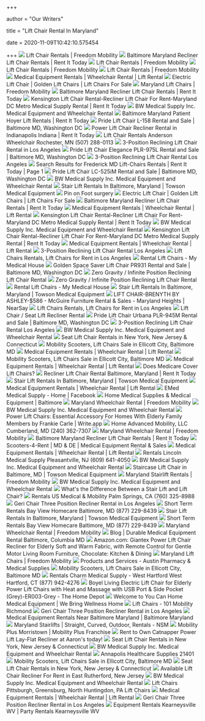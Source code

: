 +++
        
author = "Our Writers"
        
title = "Lift Chair Rental In Maryland"
        
date = 2020-11-09T10:42:10.575454
        
+++
[ ![](https://www.freedommobilitysolutions.com/wp-content/uploads/2014/09/reclining-lift-chair-1-300x283.jpg)](https://www.freedommobilitysolutions.com/wp-content/uploads/2014/09/reclining-lift-chair-1-300x283.jpg) Lift Chair Rentals | Freedom Mobility
[ ![](https://www.rentittoday.com/cmsAdmin/uploads/thumb/lift-chair_002_001_002_003_001_001_001.jpg)](https://www.rentittoday.com/cmsAdmin/uploads/thumb/lift-chair_002_001_002_003_001_001_001.jpg) Baltimore Maryland Recliner Lift Chair Rentals | Rent It Today
[ ![](https://www.freedommobilitysolutions.com/wp-content/uploads/2014/09/reclining-lift-chair-5-300x283.jpg)](https://www.freedommobilitysolutions.com/wp-content/uploads/2014/09/reclining-lift-chair-5-300x283.jpg) Lift Chair Rentals | Freedom Mobility
[ ![](https://www.freedommobilitysolutions.com/wp-content/uploads/2014/09/reclining-lift-chair-2-300x283.jpg)](https://www.freedommobilitysolutions.com/wp-content/uploads/2014/09/reclining-lift-chair-2-300x283.jpg) Lift Chair Rentals | Freedom Mobility
[ ![](https://www.freedommobilitysolutions.com/wp-content/uploads/2014/09/reclining-lift-chair-3-300x283.jpg)](https://www.freedommobilitysolutions.com/wp-content/uploads/2014/09/reclining-lift-chair-3-300x283.jpg) Lift Chair Rentals | Freedom Mobility
[ ![](https://towsonmedicalequipment.com/wp-content/uploads/2014/08/LC-358XL-Lifted-9-05-223x300.jpg)](https://towsonmedicalequipment.com/wp-content/uploads/2014/08/LC-358XL-Lifted-9-05-223x300.jpg) Medical Equipment Rentals | Wheelchair Rental | Lift Rental
[ ![](https://towsonmedicalequipment.com/wp-content/uploads/2020/04/lift-chair-300x300.png)](https://towsonmedicalequipment.com/wp-content/uploads/2020/04/lift-chair-300x300.png) Electric Lift Chair | Golden Lift Chairs | Lift Chairs For Sale
[ ![](https://www.freedommobilitysolutions.com/wp-content/uploads/2014/09/reclining-lift-chair-4.jpg)](https://www.freedommobilitysolutions.com/wp-content/uploads/2014/09/reclining-lift-chair-4.jpg) Maryland Lift Chairs | Freedom Mobility
[ ![](https://www.rentittoday.com/cmsAdmin/uploads/thumb/Geri-Chair_002_002_001_002_003_001_001_001.jpg)](https://www.rentittoday.com/cmsAdmin/uploads/thumb/Geri-Chair_002_002_001_002_003_001_001_001.jpg) Baltimore Maryland Recliner Lift Chair Rentals | Rent It Today
[ ![](https://www.rentittoday.com/cmsAdmin/uploads/bwlogo_002.gif)](https://www.rentittoday.com/cmsAdmin/uploads/bwlogo_002.gif) Kensington Lift Chair Rental-Recliner Lift Chair For Rent-Maryland DC Metro  Medical Supply Rental | Rent It Today
[ ![](http://www.bwmedi.com/slide/LC105_3.jpg)](http://www.bwmedi.com/slide/LC105_3.jpg) BW Medical Supply Inc. Medical Equipment and Wheelchair Rental
[ ![](https://www.rentittoday.com/cmsAdmin/uploads/b_35.jpg)](https://www.rentittoday.com/cmsAdmin/uploads/b_35.jpg) Baltimore Maryland Patient Hoyer Lift Rentals | Rent It Today
[ ![](https://amedeq.com/Images/Products1/liftchairs/L-158.jpg)](https://amedeq.com/Images/Products1/liftchairs/L-158.jpg) Pride Lift Chair L-158 Rental and Sale | Baltimore MD, Washington DC
[ ![](https://www.rentittoday.com/cmsAdmin/uploads/lift-chair-recliner_029.jpg)](https://www.rentittoday.com/cmsAdmin/uploads/lift-chair-recliner_029.jpg) Power Lift Chair Recliner Rental in Indianapolis Indiana | Rent It Today
[ ![](https://cdnmedia.endeavorsuite.com/images/organizations/c551ab6c-a76f-4e5e-8648-71aac91a86c8/siteimages/rentals/chairs/lift-chair.jpg?v=1527866620008?v=20190206001919)](https://cdnmedia.endeavorsuite.com/images/organizations/c551ab6c-a76f-4e5e-8648-71aac91a86c8/siteimages/rentals/chairs/lift-chair.jpg?v=1527866620008?v=20190206001919) Lift Chair Rentals Anderson Wheelchair Rochester, MN (507) 288-0113
[ ![](https://mass-media.s3.us-west-1.amazonaws.com/137c631fe2234829a931b9183e4280a7/md/3-position-reclining-lift-chair-rental-1.jpg)](https://mass-media.s3.us-west-1.amazonaws.com/137c631fe2234829a931b9183e4280a7/md/3-position-reclining-lift-chair-rental-1.jpg) 3-Position Reclining Lift Chair Rental in Los Angeles
[ ![](https://amedeq.com/Images/Products1/liftchairs/Elegance-v3.jpg)](https://amedeq.com/Images/Products1/liftchairs/Elegance-v3.jpg) Pride Lift Chair Elegance PLR-975L Rental and Sale | Baltimore MD,  Washington DC
[ ![](https://mass-media.s3.us-west-1.amazonaws.com/67d974791abe42bd9c8ce35d65d60992/md/3-position-reclining-lift-chair-rental-3.jpg)](https://mass-media.s3.us-west-1.amazonaws.com/67d974791abe42bd9c8ce35d65d60992/md/3-position-reclining-lift-chair-rental-3.jpg) 3-Position Reclining Lift Chair Rental Los Angeles
[ ![](https://www.rentittoday.com/cmsAdmin/uploads/thumb/lift-chair-recliner.jpg)](https://www.rentittoday.com/cmsAdmin/uploads/thumb/lift-chair-recliner.jpg) Search Results for Frederick MD Lift-Chairs Rentals | Rent It Today | Page 1
[ ![](https://amedeq.com/Images/Products1/liftchairs/LC-525im.jpg)](https://amedeq.com/Images/Products1/liftchairs/LC-525im.jpg) Pride Lift Chair LC-525iM Rental and Sale | Baltimore MD, Washington DC
[ ![](http://www.bwmedi.com/slide/15005.jpg)](http://www.bwmedi.com/slide/15005.jpg) BW Medical Supply Inc. Medical Equipment and Wheelchair Rental
[ ![](https://towsonmedicalequipment.com/wp-content/uploads/2019/10/1100-constant-charge-300x300.jpg)](https://towsonmedicalequipment.com/wp-content/uploads/2019/10/1100-constant-charge-300x300.jpg) Stair Lift Rentals In Baltimore, Maryland | Towson Medical Equipment
[ ![](https://i.pinimg.com/474x/2d/c4/b0/2dc4b05066c145eff5f6ed7b797b1a71.jpg)](https://i.pinimg.com/474x/2d/c4/b0/2dc4b05066c145eff5f6ed7b797b1a71.jpg) Pin on Foot surgery
[ ![](https://towsonmedicalequipment.com/wp-content/uploads/2017/03/Lift-Chairs-on-Sale.jpg)](https://towsonmedicalequipment.com/wp-content/uploads/2017/03/Lift-Chairs-on-Sale.jpg) Electric Lift Chair | Golden Lift Chairs | Lift Chairs For Sale
[ ![](https://www.rentittoday.com/cmsAdmin/uploads/thumb/Wheelchair_001_002_001_002_003_001_001_001.gif)](https://www.rentittoday.com/cmsAdmin/uploads/thumb/Wheelchair_001_002_001_002_003_001_001_001.gif) Baltimore Maryland Recliner Lift Chair Rentals | Rent It Today
[ ![](https://towsonmedicalequipment.com/wp-content/uploads/2019/11/1100-with-staircase-1-300x300.jpg)](https://towsonmedicalequipment.com/wp-content/uploads/2019/11/1100-with-staircase-1-300x300.jpg) Medical Equipment Rentals | Wheelchair Rental | Lift Rental
[ ![](https://www.rentittoday.com/cmsAdmin/uploads/thumb/b_2.jpg)](https://www.rentittoday.com/cmsAdmin/uploads/thumb/b_2.jpg) Kensington Lift Chair Rental-Recliner Lift Chair For Rent-Maryland DC Metro  Medical Supply Rental | Rent It Today
[ ![](http://www.bwmedi.com/slide/NDM200PS.jpg)](http://www.bwmedi.com/slide/NDM200PS.jpg) BW Medical Supply Inc. Medical Equipment and Wheelchair Rental
[ ![](https://www.rentittoday.com/cmsAdmin/uploads/thumb/b_40.jpg)](https://www.rentittoday.com/cmsAdmin/uploads/thumb/b_40.jpg) Kensington Lift Chair Rental-Recliner Lift Chair For Rent-Maryland DC Metro  Medical Supply Rental | Rent It Today
[ ![](https://towsonmedicalequipment.com/wp-content/uploads/2016/03/102exl-rd.jpg)](https://towsonmedicalequipment.com/wp-content/uploads/2016/03/102exl-rd.jpg) Medical Equipment Rentals | Wheelchair Rental | Lift Rental
[ ![](https://mass-media.s3.us-west-1.amazonaws.com/67d974791abe42bd9c8ce35d65d60992/md/3-position-reclining-lift-chair-rental.jpg)](https://mass-media.s3.us-west-1.amazonaws.com/67d974791abe42bd9c8ce35d65d60992/md/3-position-reclining-lift-chair-rental.jpg) 3-Position Reclining Lift Chair Rental Los Angeles
[ ![](https://mass-media.s3.us-west-1.amazonaws.com/137c631fe2234829a931b9183e4280a7/md/lift-chair-rentals.jpg)](https://mass-media.s3.us-west-1.amazonaws.com/137c631fe2234829a931b9183e4280a7/md/lift-chair-rentals.jpg) Lift Chairs Rentals, Lift Chairs for Rent in Los Angeles
[ ![](https://cdn.shopify.com/s/files/1/0255/8862/9557/files/Lift_Chair_Rental_1600x.jpg?v=1597177827)](https://cdn.shopify.com/s/files/1/0255/8862/9557/files/Lift_Chair_Rental_1600x.jpg?v=1597177827) Rental Lift Chairs - My Medical House
[ ![](https://amedeq.com/Images/Products1/liftchairs/PR931.jpg)](https://amedeq.com/Images/Products1/liftchairs/PR931.jpg) Golden Space Saver Lift Chair PR931 Rental and Sale | Baltimore MD,  Washington DC
[ ![](https://mass-media.s3.us-west-1.amazonaws.com/67d974791abe42bd9c8ce35d65d60992/md/zero-gravity-infinite-position-reclining-lift-chair-rental-4.jpg)](https://mass-media.s3.us-west-1.amazonaws.com/67d974791abe42bd9c8ce35d65d60992/md/zero-gravity-infinite-position-reclining-lift-chair-rental-4.jpg) Zero Gravity / Infinite Position Reclining Lift Chair Rental
[ ![](https://mass-media.s3.us-west-1.amazonaws.com/137c631fe2234829a931b9183e4280a7/md/l-golden-technologies-pr505-maxicomfort-lift-chair-7360-38051.jpg)](https://mass-media.s3.us-west-1.amazonaws.com/137c631fe2234829a931b9183e4280a7/md/l-golden-technologies-pr505-maxicomfort-lift-chair-7360-38051.jpg) Zero Gravity / Infinite Position Reclining Lift Chair Rental
[ ![](https://cdn.shopify.com/s/files/1/0255/8862/9557/collections/rental-lift-chairs_600x.png?v=1593636600)](https://cdn.shopify.com/s/files/1/0255/8862/9557/collections/rental-lift-chairs_600x.png?v=1593636600) Rental Lift Chairs - My Medical House
[ ![](https://towsonmedicalequipment.com/wp-content/uploads/2014/10/ImageGen-2.jpg)](https://towsonmedicalequipment.com/wp-content/uploads/2014/10/ImageGen-2.jpg) Stair Lift Rentals In Baltimore, Maryland | Towson Medical Equipment
[ ![](https://trk.localvox.com/sites/default/files/styles/480x240/public/content_images/brenyth_lift_chair.jpg?itok=iSqgTb5e)](https://trk.localvox.com/sites/default/files/styles/480x240/public/content_images/brenyth_lift_chair.jpg?itok=iSqgTb5e) LIFT CHAIR-BRENYTH BY ASHLEY-$586 - McGuire Furniture Rental & Sales -  Maryland Heights | NearSay
[ ![](https://mass-media.s3.us-west-1.amazonaws.com/137c631fe2234829a931b9183e4280a7/md/heavy-duty-infinite-position-reclining-lift-chair-rental-1.jpg)](https://mass-media.s3.us-west-1.amazonaws.com/137c631fe2234829a931b9183e4280a7/md/heavy-duty-infinite-position-reclining-lift-chair-rental-1.jpg) Lift Chairs Rentals, Lift Chairs for Rent in Los Angeles
[ ![](https://www.gosouthernmd.com/store/store/catalog/suppliers/66/lg/sitliftchair.jpg)](https://www.gosouthernmd.com/store/store/catalog/suppliers/66/lg/sitliftchair.jpg) Lift Chair / Seat Lift Recliner Rental
[ ![](https://amedeq.com/Images/Products1/liftchairs/Urbana-v1.jpg)](https://amedeq.com/Images/Products1/liftchairs/Urbana-v1.jpg) Pride Lift Chair Urbana PLR-945M Rental and Sale | Baltimore MD, Washington  DC
[ ![](https://mass-media.s3.us-west-1.amazonaws.com/67d974791abe42bd9c8ce35d65d60992/md/3-position-reclining-lift-chair-rental-2.jpg)](https://mass-media.s3.us-west-1.amazonaws.com/67d974791abe42bd9c8ce35d65d60992/md/3-position-reclining-lift-chair-rental-2.jpg) 3-Position Reclining Lift Chair Rental Los Angeles
[ ![](http://www.bwmedi.com/admin/uploadimg/b_34.JPG)](http://www.bwmedi.com/admin/uploadimg/b_34.JPG) BW Medical Supply Inc. Medical Equipment and Wheelchair Rental
[ ![](https://homepromedical.com/cart/images/products/2050_Assist-A-Tray_under_Lift-Chair.jpg)](https://homepromedical.com/cart/images/products/2050_Assist-A-Tray_under_Lift-Chair.jpg) Seat Lift Chair Rentals in New York, New Jersey & Connecticut
[ ![](https://d2wvwvig0d1mx7.cloudfront.net/data/org/16427/media/img/cache/353x0/1632149_353x0.png)](https://d2wvwvig0d1mx7.cloudfront.net/data/org/16427/media/img/cache/353x0/1632149_353x0.png) Mobility Scooters, Lift Chairs Sale in Ellicott City, Baltimore MD
[ ![](https://towsonmedicalequipment.com/wp-content/uploads/2014/08/wheelchair2-300x199.png)](https://towsonmedicalequipment.com/wp-content/uploads/2014/08/wheelchair2-300x199.png) Medical Equipment Rentals | Wheelchair Rental | Lift Rental
[ ![](https://d14ty28lkqz1hw.cloudfront.net/data/org/16427/media/img/source/edit/1998202_edit.jpg)](https://d14ty28lkqz1hw.cloudfront.net/data/org/16427/media/img/source/edit/1998202_edit.jpg) Mobility Scooters, Lift Chairs Sale in Ellicott City, Baltimore MD
[ ![](https://towsonmedicalequipment.com/wp-content/uploads/2016/02/bobcatx3-300x300.jpg)](https://towsonmedicalequipment.com/wp-content/uploads/2016/02/bobcatx3-300x300.jpg) Medical Equipment Rentals | Wheelchair Rental | Lift Rental
[ ![](https://i0.wp.com/post.healthline.com/wp-content/uploads/2020/05/senior_getting_help_to_stand-1296x728-header.jpg?w=1155&h=1528)](https://i0.wp.com/post.healthline.com/wp-content/uploads/2020/05/senior_getting_help_to_stand-1296x728-header.jpg?w=1155&h=1528) Does Medicare Cover Lift Chairs?
[ ![](https://www.rentittoday.com/cmsAdmin/uploads/thumb/pm4150-in-bag.png)](https://www.rentittoday.com/cmsAdmin/uploads/thumb/pm4150-in-bag.png) Recliner Lift Chair Rental Baltimore, Maryland | Rent It Today
[ ![](https://towsonmedicalequipment.com/wp-content/uploads/2020/04/stair-lift-300x298.png)](https://towsonmedicalequipment.com/wp-content/uploads/2020/04/stair-lift-300x298.png) Stair Lift Rentals In Baltimore, Maryland | Towson Medical Equipment
[ ![](https://towsonmedicalequipment.com/wp-content/uploads/2016/02/c416adfasv-sf-300x274.jpg)](https://towsonmedicalequipment.com/wp-content/uploads/2016/02/c416adfasv-sf-300x274.jpg) Medical Equipment Rentals | Wheelchair Rental | Lift Rental
[ ![](https://lookaside.fbsbx.com/lookaside/crawler/media/?media_id=1750182561785571)](https://lookaside.fbsbx.com/lookaside/crawler/media/?media_id=1750182561785571) EMed Medical Supply - Home | Facebook
[ ![](https://towsonmedicalequipment.com/wp-content/uploads/2014/08/LC-20-Lifted-Pacific-808x1024.jpg)](https://towsonmedicalequipment.com/wp-content/uploads/2014/08/LC-20-Lifted-Pacific-808x1024.jpg) Home Medical Supplies & Medical Equipment | Baltimore
[ ![](https://www.freedommobilitysolutions.com/wp-content/uploads/2018/11/rental-transport-bariatric-150x150.png)](https://www.freedommobilitysolutions.com/wp-content/uploads/2018/11/rental-transport-bariatric-150x150.png) Maryland Wheelchair Rental | Freedom Mobility
[ ![](http://www.bwmedi.com/slide/M51_Van_Seat_400.jpg)](http://www.bwmedi.com/slide/M51_Van_Seat_400.jpg) BW Medical Supply Inc. Medical Equipment and Wheelchair Rental
[ ![](https://www.homelement.com/images/md_Mega-Motion-Classica-Camel-Lifted.jpg)](https://www.homelement.com/images/md_Mega-Motion-Classica-Camel-Lifted.jpg) Power Lift Chairs: Essential Accessory For Homes With Elderly Family  Members by Frankie Carle | Write.app
[ ![](https://cdnmedia.endeavorsuite.com/images/corporate/webdesign/merchslides/liftchairs/ef4f7890-1b75-4540-9f65-6cbc3759519f.jpg)](https://cdnmedia.endeavorsuite.com/images/corporate/webdesign/merchslides/liftchairs/ef4f7890-1b75-4540-9f65-6cbc3759519f.jpg) Home Advanced Mobility, LLC Cumberland, MD (240) 362-7307
[ ![](https://www.freedommobilitysolutions.com/wp-content/uploads/2015/11/drive-wheelchair-300x300.jpg)](https://www.freedommobilitysolutions.com/wp-content/uploads/2015/11/drive-wheelchair-300x300.jpg) Maryland Wheelchair Rental | Freedom Mobility
[ ![](https://www.rentittoday.com/cmsAdmin/uploads/thumb/wheelchair_003_001_001_001_002_003_001_001_001.jpg)](https://www.rentittoday.com/cmsAdmin/uploads/thumb/wheelchair_003_001_001_001_002_003_001_001_001.jpg) Baltimore Maryland Recliner Lift Chair Rentals | Rent It Today
[ ![](https://cdnmedia.endeavorsuite.com/images/corporate/webdesign/merchslides/liftchairs/510f137a-5518-4d8d-8d07-79be5d94766e.jpg)](https://cdnmedia.endeavorsuite.com/images/corporate/webdesign/merchslides/liftchairs/510f137a-5518-4d8d-8d07-79be5d94766e.jpg) Scooters-4-Rent | MD & DE | Medical Equipment Rental & Sales
[ ![](https://towsonmedicalequipment.com/wp-content/uploads/2020/05/mobility-scooter-300x300.jpg)](https://towsonmedicalequipment.com/wp-content/uploads/2020/05/mobility-scooter-300x300.jpg) Medical Equipment Rentals | Wheelchair Rental | Lift Rental
[ ![](https://www.rentittoday.com/cmsAdmin/uploads/thumb/ren-gchr_EA_022.jpg)](https://www.rentittoday.com/cmsAdmin/uploads/thumb/ren-gchr_EA_022.jpg) Rentals Lincoln Medical Supply Pleasantville, NJ (609) 641-4050
[ ![](http://www.bwmedi.com/slide/pro11283364472.jpg)](http://www.bwmedi.com/slide/pro11283364472.jpg) BW Medical Supply Inc. Medical Equipment and Wheelchair Rental
[ ![](https://towsonmedicalequipment.com/wp-content/uploads/2016/09/IMG_8078-e1485428206527.jpg)](https://towsonmedicalequipment.com/wp-content/uploads/2016/09/IMG_8078-e1485428206527.jpg) Staircase Lift Chair in Baltimore, MD | Towson Medical Equipment
[ ![](https://www.freedommobilitysolutions.com/wp-content/uploads/2018/01/Stair-Elderly-Chair-Lift-Rental-300x204.jpg)](https://www.freedommobilitysolutions.com/wp-content/uploads/2018/01/Stair-Elderly-Chair-Lift-Rental-300x204.jpg) Maryland Stairlift Rentals | Freedom Mobility
[ ![](http://www.bwmedi.com/slide/GoGoEliteTravellerPlus.jpg)](http://www.bwmedi.com/slide/GoGoEliteTravellerPlus.jpg) BW Medical Supply Inc. Medical Equipment and Wheelchair Rental
[ ![](https://www.lifewaymobility.com/customer-content/www/CMS/files/Blog/55847108750__0BBF39C1-D3E9-443D-AD23-A586BF12E53F.jpg)](https://www.lifewaymobility.com/customer-content/www/CMS/files/Blog/55847108750__0BBF39C1-D3E9-443D-AD23-A586BF12E53F.jpg) What's the Difference Between a Stair Lift and Lift Chair?
[ ![](https://www.rentittoday.com/cmsAdmin/uploads/thumb/bariatric-lift-chair-rental_003.jpg)](https://www.rentittoday.com/cmsAdmin/uploads/thumb/bariatric-lift-chair-rental_003.jpg) Rentals US Medical & Mobility Palm Springs, CA (760) 325-8988
[ ![](https://mass-media.s3.us-west-1.amazonaws.com/137c631fe2234829a931b9183e4280a7/md/geri-chair-three-position-recliner-rental-2.jpg)](https://mass-media.s3.us-west-1.amazonaws.com/137c631fe2234829a931b9183e4280a7/md/geri-chair-three-position-recliner-rental-2.jpg) Geri Chair Three Position Recliner Rental in Los Angeles
[ ![](https://www.rentittoday.com/cmsAdmin/uploads/thumb/power-chair-rental.jpg)](https://www.rentittoday.com/cmsAdmin/uploads/thumb/power-chair-rental.jpg) Short Term Rentals Bay View Homecare Baltimore, MD (877) 229-8439
[ ![](https://towsonmedicalequipment.com/wp-content/uploads/2016/07/IMG_7525-e1469962948258-768x1024.jpg)](https://towsonmedicalequipment.com/wp-content/uploads/2016/07/IMG_7525-e1469962948258-768x1024.jpg) Stair Lift Rentals In Baltimore, Maryland | Towson Medical Equipment
[ ![](https://cdnmedia.endeavorsuite.com/images/ThumbGenerator/Thumb.aspx?img=%2F%2Fcdnmedia.endeavorsuite.com%2Fimages%2Forganizationsstg%2F04db7dbd-d153-4da3-8413-b8e384d77089%2FCTA+Short+Term+Rentals.png&w=484)](https://cdnmedia.endeavorsuite.com/images/ThumbGenerator/Thumb.aspx?img=%2F%2Fcdnmedia.endeavorsuite.com%2Fimages%2Forganizationsstg%2F04db7dbd-d153-4da3-8413-b8e384d77089%2FCTA+Short+Term+Rentals.png&w=484) Short Term Rentals Bay View Homecare Baltimore, MD (877) 229-8439
[ ![](https://www.freedommobilitysolutions.com/wp-content/uploads/2018/11/rental-transport-standard.png)](https://www.freedommobilitysolutions.com/wp-content/uploads/2018/11/rental-transport-standard.png) Maryland Wheelchair Rental | Freedom Mobility
[ ![](https://d2wvwvig0d1mx7.cloudfront.net/data/org/16427/media/img/cache/1000x0/1637320_1000x0.jpg)](https://d2wvwvig0d1mx7.cloudfront.net/data/org/16427/media/img/cache/1000x0/1637320_1000x0.jpg) Blog | Durable Medical Equipment Rental Baltimore, Columbia MD
[ ![](https://images-na.ssl-images-amazon.com/images/I/61KArAflhOL._AC_SL1200_.jpg)](https://images-na.ssl-images-amazon.com/images/I/61KArAflhOL._AC_SL1200_.jpg) Amazon.com: Giantex Power Lift Chair Recliner for Elderly Soft and Warm  Fabric, with Remote Control for Gentle Motor Living Room Furniture,  Chocolate: Kitchen & Dining
[ ![](https://www.freedommobilitysolutions.com/wp-content/themes/freedom-mobile/images/requestConsultButton.jpg)](https://www.freedommobilitysolutions.com/wp-content/themes/freedom-mobile/images/requestConsultButton.jpg) Maryland Lift Chairs | Freedom Mobility
[ ![](https://austinpharm.com/wp-content/uploads/2014/12/powerseat_liftchairs.jpg)](https://austinpharm.com/wp-content/uploads/2014/12/powerseat_liftchairs.jpg) Products and Services - Austin Pharmacy & Medical Supplies
[ ![](https://d2wvwvig0d1mx7.cloudfront.net/data/org/16427/media/img/cache/1600x0/2110860_1600x0.jpg)](https://d2wvwvig0d1mx7.cloudfront.net/data/org/16427/media/img/cache/1600x0/2110860_1600x0.jpg) Mobility Scooters, Lift Chairs Sale in Ellicott City, Baltimore MD
[ ![](https://cdnmedia.endeavorsuite.com/images/organizations/8152e0be-348d-49e5-a1cf-70e9e71f1dae/shopping.png?v=20181214140949)](https://cdnmedia.endeavorsuite.com/images/organizations/8152e0be-348d-49e5-a1cf-70e9e71f1dae/shopping.png?v=20181214140949) Rentals Charm Medical Supply - West Hartford West Hartford, CT (877)  942-4276
[ ![](https://images.homedepot-static.com/productImages/a6371b58-de1c-41c0-91c5-ed7c2ac6255f/svn/gray-boyel-living-recliners-er003-grey-64_1000.jpg)](https://images.homedepot-static.com/productImages/a6371b58-de1c-41c0-91c5-ed7c2ac6255f/svn/gray-boyel-living-recliners-er003-grey-64_1000.jpg) Boyel Living Electric Lift Chair for Elderly Power Lift Chairs with Heat  and Massage with USB Port & Side Pocket (Grey)-ER003-Grey - The Home Depot
[ ![](https://youcanhomemedical.com/wp-content/uploads/2020/06/Lift-Chairs-scaled.jpg)](https://youcanhomemedical.com/wp-content/uploads/2020/06/Lift-Chairs-scaled.jpg) Welcome to You Can Home Medical Equipment | We Bring Wellness Home
[ ![](https://101mobility.com/richmond/wp-content/uploads/sites/75/Heritage-Lifestyle-1000px-800x800.jpg)](https://101mobility.com/richmond/wp-content/uploads/sites/75/Heritage-Lifestyle-1000px-800x800.jpg) Lift Chairs - 101 Mobility Richmond
[ ![](https://mass-media.s3.us-west-1.amazonaws.com/137c631fe2234829a931b9183e4280a7/md/geri-chair-three-position-recliner-rental.jpg)](https://mass-media.s3.us-west-1.amazonaws.com/137c631fe2234829a931b9183e4280a7/md/geri-chair-three-position-recliner-rental.jpg) Geri Chair Three Position Recliner Rental in Los Angeles
[ ![](https://towsonmedicalequipment.com/wp-content/uploads/2017/10/Foil-Sticker-Logo.jpg)](https://towsonmedicalequipment.com/wp-content/uploads/2017/10/Foil-Sticker-Logo.jpg) Medical Equipment Rentals Near Baltimore Maryland | Baltimore Maryland
[ ![](https://accessnsm.com/content/uploads/2018/01/53385fb8-c8af-4caf-a4eb-7bdf766f7e44.jpg)](https://accessnsm.com/content/uploads/2018/01/53385fb8-c8af-4caf-a4eb-7bdf766f7e44.jpg) Maryland Stairlifts | Straight, Curved, Outdoor, Rentals - NSM
[ ![](https://www.mobilityplus.com/images/coupons/morristown_coupon.jpg)](https://www.mobilityplus.com/images/coupons/morristown_coupon.jpg) Mobility Plus Morristown | Mobility Plus Franchise
[ ![](https://www.aarons.com/dw/image/v2/BBZS_PRD/on/demandware.static/-/Sites-aarons_master/default/dw66c74a68/Furniture/7803JIC_02.jpg?sw=1350&sh=1000&sm=fit)](https://www.aarons.com/dw/image/v2/BBZS_PRD/on/demandware.static/-/Sites-aarons_master/default/dw66c74a68/Furniture/7803JIC_02.jpg?sw=1350&sh=1000&sm=fit) Rent to Own Catnapper Power Lift Lay-Flat Recliner at Aaron's today!
[ ![](https://homepromedical.com/cart/images/categories/LC_PositionsChart_Blue.png)](https://homepromedical.com/cart/images/categories/LC_PositionsChart_Blue.png) Seat Lift Chair Rentals in New York, New Jersey & Connecticut
[ ![](http://www.bwmedi.com/slide/ATC17-BL.jpg)](http://www.bwmedi.com/slide/ATC17-BL.jpg) BW Medical Supply Inc. Medical Equipment and Wheelchair Rental
[ ![](https://w.mawebcenters.com/AnnapolisHealthcare/_imagecache/liftchairs.jpg)](https://w.mawebcenters.com/AnnapolisHealthcare/_imagecache/liftchairs.jpg) Annapolis Healthcare Supplies 21401
[ ![](https://d2wvwvig0d1mx7.cloudfront.net/data/org/16427/media/img/cache/1600x0/2110859_1600x0.jpg)](https://d2wvwvig0d1mx7.cloudfront.net/data/org/16427/media/img/cache/1600x0/2110859_1600x0.jpg) Mobility Scooters, Lift Chairs Sale in Ellicott City, Baltimore MD
[ ![](https://homepromedical.com/cart/images/rentals/SeatLiftChairInfinityPosRental.jpg)](https://homepromedical.com/cart/images/rentals/SeatLiftChairInfinityPosRental.jpg) Seat Lift Chair Rentals in New York, New Jersey & Connecticut
[ ![](https://www.medfirsthomecare.com/cmsAdmin/uploads/images-jpeg_001.jpg)](https://www.medfirsthomecare.com/cmsAdmin/uploads/images-jpeg_001.jpg) Available Lift Chair Recliner For Rent in East Rutherford, New Jersey
[ ![](http://www.bwmedi.com/slide/pro11155109552.jpg)](http://www.bwmedi.com/slide/pro11155109552.jpg) BW Medical Supply Inc. Medical Equipment and Wheelchair Rental
[ ![](https://ponsishoesinc.com/wp-content/uploads/2018/08/lift-chairs-3-2.jpg)](https://ponsishoesinc.com/wp-content/uploads/2018/08/lift-chairs-3-2.jpg) Lift Chairs Pittsburgh, Greensburg, North Huntingdon, PA Lift Chairs
[ ![](https://towsonmedicalequipment.com/wp-content/uploads/2018/12/IMG_0372-300x225.jpg)](https://towsonmedicalequipment.com/wp-content/uploads/2018/12/IMG_0372-300x225.jpg) Medical Equipment Rentals | Wheelchair Rental | Lift Rental
[ ![](https://mass-media.s3.us-west-1.amazonaws.com/137c631fe2234829a931b9183e4280a7/md/geri-chair-three-position-recliner-rental-1.jpg)](https://mass-media.s3.us-west-1.amazonaws.com/137c631fe2234829a931b9183e4280a7/md/geri-chair-three-position-recliner-rental-1.jpg) Geri Chair Three Position Recliner Rental in Los Angeles
[ ![](https://www.jefferson-rentals.com/slideshow/slide-party-1.jpg)](https://www.jefferson-rentals.com/slideshow/slide-party-1.jpg) Equipment Rentals Kearneysville WV | Party Rentals Kearneysville WV
